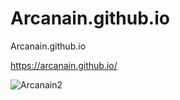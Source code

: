 # Arcanain.github.io
Arcanain.github.io

https://arcanain.github.io/

![Arcanain2](https://user-images.githubusercontent.com/52307432/183297157-d0f68402-0dfc-42f3-bab9-dc75be2ea78f.png)
